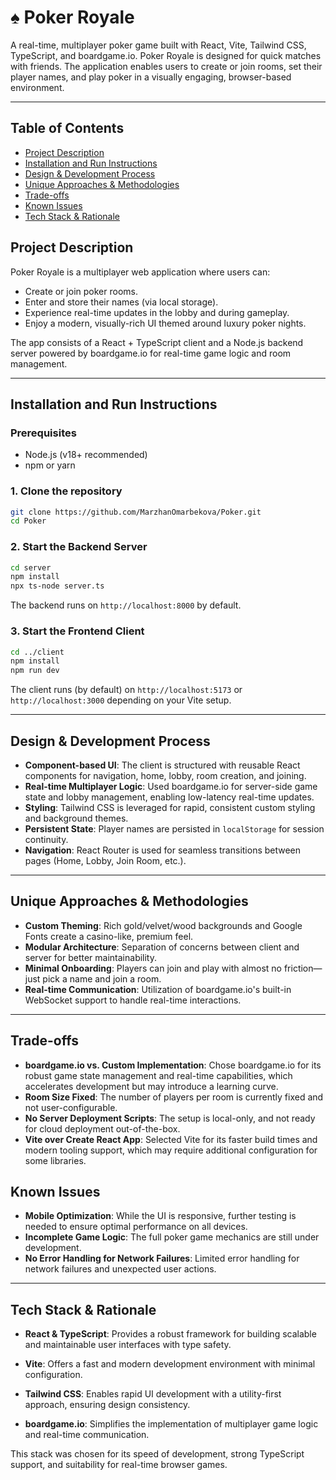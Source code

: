# ♠️ Poker Royale 
A real-time, multiplayer poker game built with React, Vite, Tailwind CSS, TypeScript, and boardgame.io.
Poker Royale is designed for quick matches with friends. The application enables users to create or join rooms, set their player names, and play poker in a visually engaging, browser-based environment.

---

## Table of Contents

- [Project Description](#project-description)
- [Installation and Run Instructions](#installation-and-run-instructions)
- [Design & Development Process](#design--development-process)
- [Unique Approaches & Methodologies](#unique-approaches--methodologies)
- [Trade-offs](#trade-offs)
- [Known Issues](#known-issues)
- [Tech Stack & Rationale](#tech-stack--rationale)


## Project Description

Poker Royale is a multiplayer web application where users can:
- Create or join poker rooms.
- Enter and store their names (via local storage).
- Experience real-time updates in the lobby and during gameplay.
- Enjoy a modern, visually-rich UI themed around luxury poker nights.

The app consists of a React + TypeScript client and a Node.js backend server powered by boardgame.io for real-time game logic and room management.

---

## Installation and Run Instructions

### Prerequisites

- Node.js (v18+ recommended)
- npm or yarn

### 1. Clone the repository

```bash
git clone https://github.com/MarzhanOmarbekova/Poker.git
cd Poker
```

### 2. Start the Backend Server

```bash
cd server
npm install
npx ts-node server.ts
```
The backend runs on `http://localhost:8000` by default.

### 3. Start the Frontend Client

```bash
cd ../client
npm install
npm run dev
```
The client runs (by default) on `http://localhost:5173` or `http://localhost:3000` depending on your Vite setup.

---

## Design & Development Process

- **Component-based UI**: The client is structured with reusable React components for navigation, home, lobby, room creation, and joining.
- **Real-time Multiplayer Logic**: Used boardgame.io for server-side game state and lobby management, enabling low-latency real-time updates.
- **Styling**: Tailwind CSS is leveraged for rapid, consistent custom styling and background themes.
- **Persistent State**: Player names are persisted in `localStorage` for session continuity.
- **Navigation**: React Router is used for seamless transitions between pages (Home, Lobby, Join Room, etc.).

---

## Unique Approaches & Methodologies

- **Custom Theming**: Rich gold/velvet/wood backgrounds and Google Fonts create a casino-like, premium feel.
- **Modular Architecture**: Separation of concerns between client and server for better maintainability.
- **Minimal Onboarding**: Players can join and play with almost no friction—just pick a name and join a room.
- **Real-time Communication**: Utilization of boardgame.io's built-in WebSocket support to handle real-time interactions.

---

## Trade-offs

- **boardgame.io vs. Custom Implementation**: Chose boardgame.io for its robust game state management and real-time capabilities, which accelerates development but may introduce a learning curve.
- **Room Size Fixed**: The number of players per room is currently fixed and not user-configurable.
- **No Server Deployment Scripts**: The setup is local-only, and not ready for cloud deployment out-of-the-box.
- **Vite over Create React App**: Selected Vite for its faster build times and modern tooling support, which may require additional configuration for some libraries.


## Known Issues

- **Mobile Optimization**: While the UI is responsive, further testing is needed to ensure optimal performance on all devices.
- **Incomplete Game Logic**: The full poker game mechanics are still under development.
- **No Error Handling for Network Failures**:  Limited error handling for network failures and unexpected user actions.

---

## Tech Stack & Rationale

- **React & TypeScript**: Provides a robust framework for building scalable and maintainable user interfaces with type safety.

- **Vite**: Offers a fast and modern development environment with minimal configuration.

- **Tailwind CSS**: Enables rapid UI development with a utility-first approach, ensuring design consistency.

- **boardgame.io**: Simplifies the implementation of multiplayer game logic and real-time communication.

This stack was chosen for its speed of development, strong TypeScript support, and suitability for real-time browser games.

